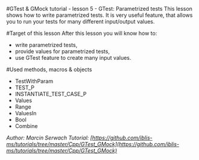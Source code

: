 #GTest & GMock tutorial - lesson 5 - GTest: Parametrized tests
This lesson shows how to write parametrized tests. It is very useful feature, that allows you to run your tests for many different input/output values.

#Target of this lesson
After this lesson you will know how to:
- write parametrized tests,
- provide values for parametrized tests,
- use GTest feature to create many input values.

#Used methods, macros & objects
- TestWithParam
- TEST_P
- INSTANTIATE_TEST_CASE_P
- Values
- Range
- ValuesIn
- Bool
- Combine


*Author: Marcin Serwach*
*Tutorial: [https://github.com/iblis-ms/tutorials/tree/master/Cpp/GTest_GMock](https://github.com/iblis-ms/tutorials/tree/master/Cpp/GTest_GMock)*
